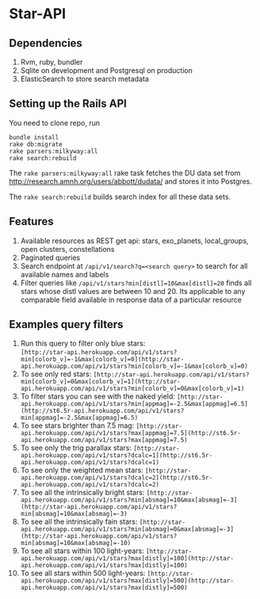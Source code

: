 Star-API
========

## Dependencies

1. Rvm, ruby, bundler
2. Sqlite on development and Postgresql on production
3. ElasticSearch to store search metadata
 
## Setting up the Rails API

You need to clone repo, run 
```
bundle install
rake db:migrate
rake parsers:milkyway:all
rake search:rebuild
```

The ```rake parsers:milkyway:all``` rake task fetches the DU data set from http://research.amnh.org/users/abbott/dudata/ and stores it into Postgres.

The ```rake search:rebuild``` builds search index for all these data sets.


## Features

1. Available resources as REST get api: stars, exo_planets, local_groups, open clusters, constellations
2. Paginated queries
3. Search endpoint at ```/api/v1/search?q=<search query>``` to search for all available names and labels
4. Filter queries like ```/api/v1/stars?min[distl]=10&max[distl]=20``` finds all stars whose distl values are between 10 and 20. Its applicable to any comparable field available in response data of a particular resource

## Examples query filters

1. Run this query to filter only blue stars:  
`[http://star-api.herokuapp.com/api/v1/stars?min[colorb_v]=-1&max[colorb_v]=0](http://star-api.herokuapp.com/api/v1/stars?min[colorb_v]=-1&max[colorb_v]=0)`
2. To see only red stars:
`[http://star-api.herokuapp.com/api/v1/stars?min[colorb_v]=0&max[colorb_v]=1](http://star-api.herokuapp.com/api/v1/stars?min[colorb_v]=0&max[colorb_v]=1)`
3. To filter stars you can see with the naked yield: 
`[http://star-api.herokuapp.com/api/v1/stars?min[appmag]=-2.5&max[appmag]=6.5](http://st6.5r-api.herokuapp.com/api/v1/stars?min[appmag]=-2.5&max[appmag]=6.5)`
4. To see stars brighter than 7.5 mag: 
`[http://star-api.herokuapp.com/api/v1/stars?max[appmag]=7.5](http://st6.5r-api.herokuapp.com/api/v1/stars?max[appmag]=7.5)`
5. To see only the trig parallax stars: 
`[http://star-api.herokuapp.com/api/v1/stars?dcalc=1](http://st6.5r-api.herokuapp.com/api/v1/stars?dcalc=1)`
6.  To see only the weighted mean stars: 
`[http://star-api.herokuapp.com/api/v1/stars?dcalc=2](http://st6.5r-api.herokuapp.com/api/v1/stars?dcalc=2)`
7. To see all the intrinsically bright stars:
`[http://star-api.herokuapp.com/api/v1/stars?min[absmag]=10&max[absmag]=-3](http://star-api.herokuapp.com/api/v1/stars?min[absmag]=10&max[absmag]=-3)`
8. To see all the intrinsically fain stars: 
`[http://star-api.herokuapp.com/api/v1/stars?min[absmag]=0&max[absmag]=-3](http://star-api.herokuapp.com/api/v1/stars?min[absmag]=10&max[absmag]=-10)`
9. To see all stars within 100 light-years:
`[http://star-api.herokuapp.com/api/v1/stars?max[distly]=100](http://star-api.herokuapp.com/api/v1/stars?max[distly]=100)`
9. To see all stars within 500 light-years:
`[http://star-api.herokuapp.com/api/v1/stars?max[distly]=500](http://star-api.herokuapp.com/api/v1/stars?max[distly]=500)`
